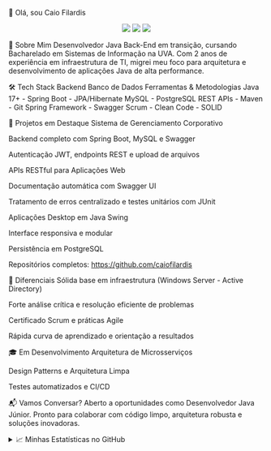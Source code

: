 👋 Olá, sou Caio Filardis
<p align="center"> <a href="https://github.com/caiofilardis"><img src="https://img.shields.io/badge/-caiofilardis-181717?style=flat-square&logo=github&logoColor=white"/></a> <a href="https://www.linkedin.com/in/caio-filardis1891"><img src="https://img.shields.io/badge/-LinkedIn-0077B5?style=flat-square&logo=linkedin&logoColor=white"/></a> <a href="mailto:caio.filardis@hotmail.com"><img src="https://img.shields.io/badge/-Email-D14836?style=flat-square&logo=gmail&logoColor=white"/></a> </p>


🚀 Sobre Mim
Desenvolvedor Java Back-End em transição, cursando Bacharelado em Sistemas de Informação na UVA.
Com 2 anos de experiência em infraestrutura de TI, migrei meu foco para arquitetura e desenvolvimento de aplicações Java de alta performance.

🛠 Tech Stack
Backend	Banco de Dados	Ferramentas & Metodologias
Java 17+ - Spring Boot - JPA/Hibernate	MySQL - PostgreSQL	REST APIs - Maven - Git
Spring Framework - Swagger		Scrum - Clean Code - SOLID


🎯 Projetos em Destaque
Sistema de Gerenciamento Corporativo

Backend completo com Spring Boot, MySQL e Swagger

Autenticação JWT, endpoints REST e upload de arquivos

APIs RESTful para Aplicações Web

Documentação automática com Swagger UI

Tratamento de erros centralizado e testes unitários com JUnit

Aplicações Desktop em Java Swing

Interface responsiva e modular

Persistência em PostgreSQL

Repositórios completos: https://github.com/caiofilardis

🌟 Diferenciais
Sólida base em infraestrutura (Windows Server - Active Directory)

Forte análise crítica e resolução eficiente de problemas

Certificado Scrum e práticas Agile

Rápida curva de aprendizado e orientação a resultados

🎓 Em Desenvolvimento
Arquitetura de Microsserviços

Design Patterns e Arquitetura Limpa

Testes automatizados e CI/CD

📬 Vamos Conversar?
Aberto a oportunidades como Desenvolvedor Java Júnior.
Pronto para colaborar com código limpo, arquitetura robusta e soluções inovadoras.

<details> <summary>📈 Minhas Estatísticas no GitHub</summary>
![Caio's GitHub Stats](https://github-readme-stats.vercel.app/api?username=caiofilardis&show_icons=true>
